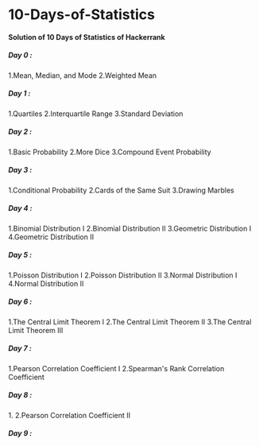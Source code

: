 # 10-Days-of-Statistics

<h4>Solution of 10 Days of Statistics of Hackerrank</h4>

<h5> Day 0 : </h5>
1.Mean, Median, and Mode
2.Weighted Mean

<h5> Day 1 : </h5>
1.Quartiles
2.Interquartile Range
3.Standard Deviation

<h5> Day 2 : </h5>
1.Basic Probability
2.More Dice
3.Compound Event Probability

<h5> Day 3 : </h5>
1.Conditional Probability
2.Cards of the Same Suit
3.Drawing Marbles

<h5> Day 4 : </h5>
1.Binomial Distribution I
2.Binomial Distribution II
3.Geometric Distribution I
4.Geometric Distribution II

<h5> Day 5 : </h5>
1.Poisson Distribution I
2.Poisson Distribution II
3.Normal Distribution I
4.Normal Distribution II

<h5> Day 6 : </h5>
1.The Central Limit Theorem I
2.The Central Limit Theorem II
3.The Central Limit Theorem III

<h5> Day 7 : </h5>
1.Pearson Correlation Coefficient I
2.Spearman's Rank Correlation Coefficient

<h5> Day 8 : </h5>
1.
2.Pearson Correlation Coefficient II

<h5> Day 9 : </h5>
